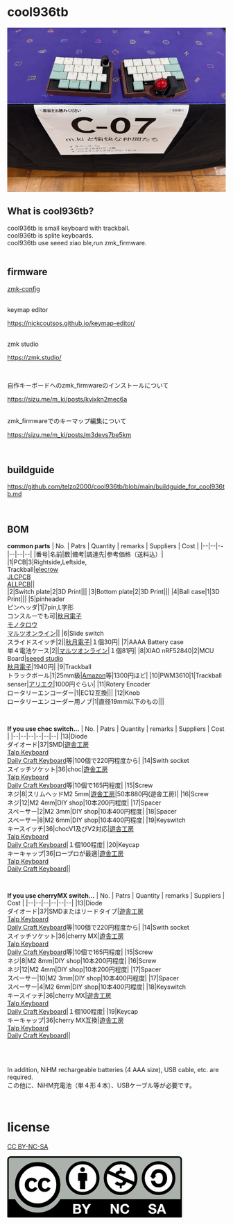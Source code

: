 # cool936tb


![](img/img00001.jpg)

## What is cool936tb?

cool936tb is small keyboard with trackball.
<br>
cool936tb is splite keyboards.
<br>
cool936tb use seeed xiao ble,run zmk_firmware.
<br>
<br>

## firmware

[zmk-config](https://github.com/telzo2000/zmk-config-cool936tb)

<br>
keymap editor

https://nickcoutsos.github.io/keymap-editor/

<br>
zmk studio

https://zmk.studio/

<br>

自作キーボードへのzmk_firmwareのインストールについて

https://sizu.me/m_ki/posts/kvixkn2mec6a

<br>
zmk_firmwareでのキーマップ編集について

https://sizu.me/m_ki/posts/m3devs7be5km

<br>

## buildguide

https://github.com/telzo2000/cool936tb/blob/main/buildguide_for_cool936tb.md





<br>

## BOM

<b>common parts</b>
| No. | Patrs | Quantity | remarks | Suppliers | Cost |
|--|--|--|--|--|--|
|番号|名前|数|備考|調達先|参考価格（送料込）|<br>
|1|PCB|3|Rightside,Leftside,<br>Trackball|[elecrow](https://www.elecrow.com)<br>[JLCPCB](https://jlcpcb.com)<br>[ALLPCB](https://www.allpcb.com)||<br>
|2|Switch plate|2|3D Print|||
|3|Bottom plate|2|3D Print|||
|4|Ball case|1|3D Print|||
|5|pinheader<br>ピンヘッダ|1|7pin,L字形<br>コンスルーでも可|[秋月電子](https://akizukidenshi.com/catalog/g/g101627/)<br>[モノタロウ](https://www.monotaro.com/p/4372/1914/?srsltid=AfmBOooNFXhsyVNPPtl8VZ9vMxbrLr2A5btmrf5l_N4rMR9fy4N_bydG)<br>[マルツオンライン](https://www.marutsu.co.jp/pc/i/106993/)||
|6|Slide switch<br>スライドスイッチ|2||[秋月電子](https://akizukidenshi.com/catalog/g/g115370/)|１個30円|
|7|AAAA Battery case<br>単４電池ケース|2||[マルツオンライン](https://www.marutsu.co.jp/pc/i/59151/?srsltid=AfmBOoo5ctOn9kOUGJA7pCL4M2f4Y3IolfSweL7epFytDI-BLKNBKMa8)|１個81円|
|8|XIAO nRF52840|2|MCU Board|[seeed studio](https://jp.seeedstudio.com/Seeed-XIAO-BLE-nRF52840-p-5201.html?msclkid=5541f7f3d0f911eca6023fe520de5bfa)<br>[秋月電子](https://akizukidenshi.com/catalog/g/g117341/)|1940円|
|9|Trackball<br>トラックボール|1|25mm級|[Amazon](https://www.amazon.co.jp/dp/B0D4DYH8XY?ref=ppx_yo2ov_dt_b_fed_asin_title)等|1300円ほど|
|10|PWM3610|1|Trackball senser|[アリエク](https://ja.aliexpress.com/item/1005007622547772.html?spm=a2g0o.order_list.order_list_main.45.72e8585aVqU7cH&gatewayAdapt=glo2jpn)|1000円ぐらい|
|11|Rotery Encoder<br>ロータリーエンコーダー|1|EC12互換|||
|12|Knob<br>ロータリーエンコーダー用ノブ|1|直径19mm以下のもの|||


<br>

<b>If you use choc switch...</b>
| No. | Patrs | Quantity | remarks | Suppliers | Cost |
|--|--|--|--|--|--|
|13|Diode<br>ダイオード|37|SMD|[遊舎工房](https://yushakobo.jp)<br>[Talp Keyboard](https://talpkeyboard.net)<br>[Daily Craft Keyboard](https://shop.dailycraft.jp)等|100個で220円程度から|
|14|Swith socket<br>スイッチソケット|36|choc|[遊舎工房](https://yushakobo.jp)<br>[Talp Keyboard](https://talpkeyboard.net)<br>[Daily Craft Keyboard](https://shop.dailycraft.jp)等|10個で165円程度|
|15|Screw<br>ネジ|8|スリムヘッドM2 5mm|[遊舎工房](https://shop.yushakobo.jp/products/a0800s2?variant=37665432535201)|50本880円(遊舎工房)|
|16|Screw<br>ネジ|12|M2 4mm|DIY shop|10本200円程度|
|17|Spacer<br>スペーサー|2|M2 3mm|DIY shop|10本400円程度|
|18|Spacer<br>スペーサー|8|M2 6mm|DIY shop|10本400円程度|
|19|Keyswitch<br>キースイッチ|36|chocV1及びV2対応|[遊舎工房](https://yushakobo.jp)<br>[Talp Keyboard](https://talpkeyboard.net)<br>[Daily Craft Keyboard](https://shop.dailycraft.jp)|１個100程度|
|20|Keycap<br>キーキャップ|36|ロープロが最適|[遊舎工房](https://yushakobo.jp)<br>[Talp Keyboard](https://talpkeyboard.net)<br>[Daily Craft Keyboard](https://shop.dailycraft.jp)||

<br>

<b>If you use cherryMX switch...</b>
| No. | Patrs | Quantity | remarks | Suppliers | Cost |
|--|--|--|--|--|--|
|13|Diode<br>ダイオード|37|SMDまたはリードタイプ|[遊舎工房](https://yushakobo.jp)<br>[Talp Keyboard](https://talpkeyboard.net)<br>[Daily Craft Keyboard](https://shop.dailycraft.jp)等|100個で220円程度から|
|14|Swith socket<br>スイッチソケット|36|cherry MX|[遊舎工房](https://yushakobo.jp)<br>[Talp Keyboard](https://talpkeyboard.net)<br>[Daily Craft Keyboard](https://shop.dailycraft.jp)等|10個で165円程度|
|15|Screw<br>ネジ|8|M2 8mm|DIY shop|10本200円程度|
|16|Screw<br>ネジ|12|M2 4mm|DIY shop|10本200円程度|
|17|Spacer<br>スペーサー|10|M2 3mm|DIY shop|10本400円程度|
|17|Spacer<br>スペーサー|4|M2 6mm|DIY shop|10本400円程度|
|18|Keyswitch<br>キースイッチ|36|cherry MX|[遊舎工房](https://yushakobo.jp)<br>[Talp Keyboard](https://talpkeyboard.net)<br>[Daily Craft Keyboard](https://shop.dailycraft.jp)|１個100程度|
|19|Keycap<br>キーキャップ|36|cherry MX互換|[遊舎工房](https://yushakobo.jp)<br>[Talp Keyboard](https://talpkeyboard.net)<br>[Daily Craft Keyboard](https://shop.dailycraft.jp)||

<br>

<br>


In addition, NiHM rechargeable batteries (4 AAA size), USB cable, etc. are required.
<br>
この他に、NiHM充電池（単４形４本）、USBケーブル等が必要です。
<br>

<br>






# license

[CC BY-NC-SA](https://creativecommons.org/licenses/by-nc-sa/4.0/deed.ja)

![](img/by-nc-sa.png)
